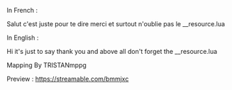 In French :

Salut c'est juste pour te dire merci et surtout n'oublie pas le __resource.lua

In English : 

Hi it's just to say thank you and above all don't forget the __resource.lua

Mapping By TRISTANmppg

Preview : https://streamable.com/bmmjxc
